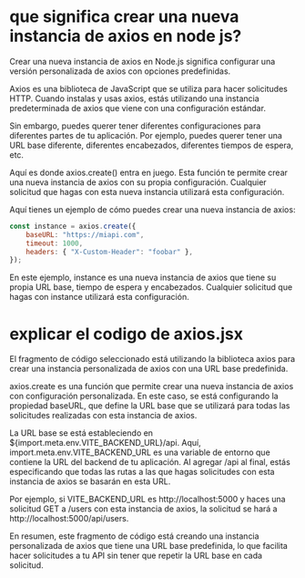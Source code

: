 # que significa crear una nueva instancia de axios en node js?

Crear una nueva instancia de axios en Node.js significa configurar una versión personalizada de axios con opciones predefinidas.

Axios es una biblioteca de JavaScript que se utiliza para hacer solicitudes HTTP. Cuando instalas y usas axios, estás utilizando una instancia predeterminada de axios que viene con una configuración estándar.

Sin embargo, puedes querer tener diferentes configuraciones para diferentes partes de tu aplicación. Por ejemplo, puedes querer tener una URL base diferente, diferentes encabezados, diferentes tiempos de espera, etc.

Aquí es donde axios.create() entra en juego. Esta función te permite crear una nueva instancia de axios con su propia configuración. Cualquier solicitud que hagas con esta nueva instancia utilizará esta configuración.

Aquí tienes un ejemplo de cómo puedes crear una nueva instancia de axios:

```javascript
const instance = axios.create({
    baseURL: "https://miapi.com",
    timeout: 1000,
    headers: { "X-Custom-Header": "foobar" },
});
```

En este ejemplo, instance es una nueva instancia de axios que tiene su propia URL base, tiempo de espera y encabezados. Cualquier solicitud que hagas con instance utilizará esta configuración.

# explicar el codigo de axios.jsx

El fragmento de código seleccionado está utilizando la biblioteca axios para crear una instancia personalizada de axios con una URL base predefinida.

axios.create es una función que permite crear una nueva instancia de axios con configuración personalizada. En este caso, se está configurando la propiedad baseURL, que define la URL base que se utilizará para todas las solicitudes realizadas con esta instancia de axios.

La URL base se está estableciendo en ${import.meta.env.VITE_BACKEND_URL}/api. Aquí, import.meta.env.VITE_BACKEND_URL es una variable de entorno que contiene la URL del backend de tu aplicación. Al agregar /api al final, estás especificando que todas las rutas a las que hagas solicitudes con esta instancia de axios se basarán en esta URL.

Por ejemplo, si VITE_BACKEND_URL es http://localhost:5000 y haces una solicitud GET a /users con esta instancia de axios, la solicitud se hará a http://localhost:5000/api/users.

En resumen, este fragmento de código está creando una instancia personalizada de axios que tiene una URL base predefinida, lo que facilita hacer solicitudes a tu API sin tener que repetir la URL base en cada solicitud.
